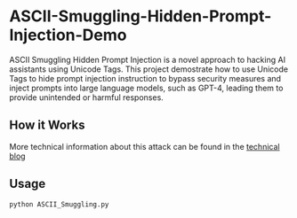 # ASCII-Smuggling-Hidden-Prompt-Injection-Demo
ASCII Smuggling Hidden Prompt Injection is a novel approach to hacking AI assistants using Unicode Tags. This project demostrate how to use Unicode Tags to hide prompt injection instruction to bypass security measures and inject prompts into large language models, such as GPT-4, leading them to provide unintended or harmful responses.

## How it Works

More technical information about this attack can be found in the [technical blog](https://securaize.substack.com/p/ascii-smuggling-and-hidden-prompt )

## Usage

`python ASCII_Smuggling.py`

